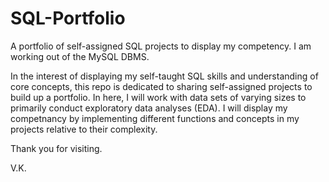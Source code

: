 # SQL-Portfolio
A portfolio of self-assigned SQL projects to display my competency. I am working out of the MySQL DBMS.

In the interest of displaying my self-taught SQL skills and understanding of core concepts, this repo is dedicated to sharing self-assigned projects to build up a portfolio. In here, I will work with data sets of varying sizes to primarily conduct exploratory data analyses (EDA). I will display my competnancy by implementing different functions and concepts in my projects relative to their complexity. 

Thank you for visiting.

V.K. 

